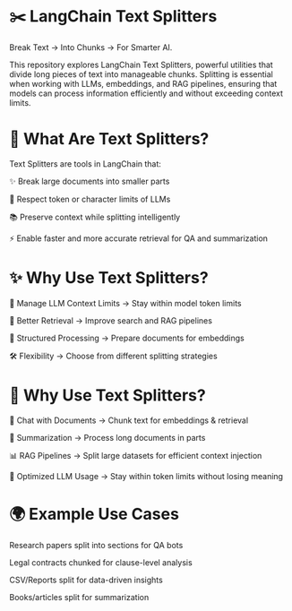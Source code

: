 # ✂️ LangChain Text Splitters

Break Text → Into Chunks → For Smarter AI.

This repository explores LangChain Text Splitters, powerful utilities that divide long pieces of text into manageable chunks. Splitting is essential when working with LLMs, embeddings, and RAG pipelines, ensuring that models can process information efficiently and without exceeding context limits.

# 🌟 What Are Text Splitters?

Text Splitters are tools in LangChain that:

✨ Break large documents into smaller parts

📏 Respect token or character limits of LLMs

📚 Preserve context while splitting intelligently

⚡ Enable faster and more accurate retrieval for QA and summarization

# ✨ Why Use Text Splitters?

📏 Manage LLM Context Limits → Stay within model token limits

🎯 Better Retrieval → Improve search and RAG pipelines

📑 Structured Processing → Prepare documents for embeddings

🛠 Flexibility → Choose from different splitting strategies


# 🚀 Why Use Text Splitters?

🤖 Chat with Documents → Chunk text for embeddings & retrieval

📑 Summarization → Process long documents in parts

📊 RAG Pipelines → Split large datasets for efficient context injection

🎯 Optimized LLM Usage → Stay within token limits without losing meaning

# 🌍 Example Use Cases

Research papers split into sections for QA bots

Legal contracts chunked for clause-level analysis

CSV/Reports split for data-driven insights

Books/articles split for summarization

